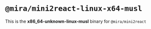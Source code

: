 # `@mira/mini2react-linux-x64-musl`

This is the **x86_64-unknown-linux-musl** binary for `@mira/mini2react`
